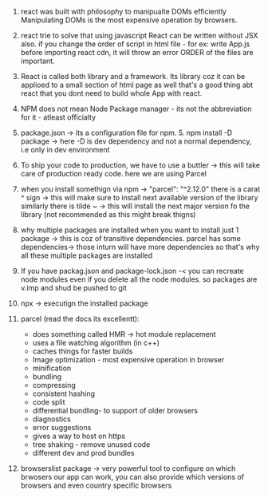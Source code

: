 1. react was built with philosophy to manipualte DOMs efficiently Manipulating
   DOMs is the most expensive operation by browsers.

2. react trie to solve that
   using javascript React can be written without JSX also. if you change the order
   of script in html file - for ex: write App.js before importing react cdn, it
   will throw an error ORDER of the files are important.

3. React is called both library and a framework. Its library coz it can be applioed to a small section
   of html page as well that's a good thing abt react that you dont need to build
   whole App with react.

4. NPM does not mean Node Package manager - its not the abbreviation for it - atleast officialty
5. package.json -> its a configuration file for npm. 5. npm install -D package -> here -D is dev dependency and not a normal dependency, i.e only in dev environment
6. To ship your code to production, we have to use a buttler -> this will take care of production ready code. here we are using Parcel
7. when you install somethign via npm -> "parcel": "^2.12.0" there is a carat ^ sign -> this will make sure to install next available version of the library
   similarly there is tilde ~ -> this will install the next major version fo the library (not recommended as this might break thigns)
8. why multiple packages are installed when you want to install just 1 package -> this is coz of transitive dependencies. parcel has some dependencies-> those inturn will have more dependencies so that's why all these multiple packages are installed

9. If you have packag.json and package-lock.json -< you can recreate node modules even if you delete all the node modules. so packages are v.imp and shud be pushed to git

10. npx -> executign the installed package
11. parcel (read the docs its excellentt):

    - does something called HMR -> hot module replacement
    - uses a file watching algorithm (in c++)
    - caches things for faster builds
    - Image optimization - most expensive operation in browser
    - minification
    - bundling
    - compressing
    - consistent hashing
    - code split
    - differential bundling- to support of older browsers
    - diagnostics
    - error suggestions
    - gives a way to host on https
    - tree shaking - remove unused code
    - different dev and prod bundles

12. browserslist package -> very powerful tool to configure on which brwosers our app can work, you can also provide which versions of browsers and even country specific browsers
